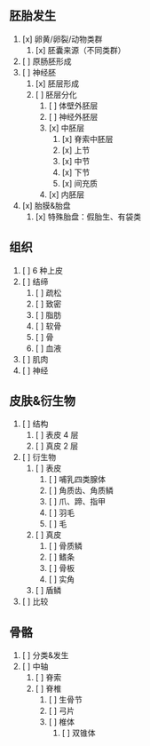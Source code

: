 ## 胚胎发生
1. [x] 卵黄/卵裂/动物类群
	1. [x] 胚囊来源（不同类群）
2. [ ] 原肠胚形成
3. [ ] 神经胚
	1. [x] 胚层形成
	2. [ ] 胚层分化
		1. [ ] 体壁外胚层
		2. [ ] 神经外胚层
		3. [x] 中胚层
			1. [x] 脊索中胚层
			2. [x] 上节
			3. [x] 中节
			4. [x] 下节
			5. [x] 间充质
		4. [x] 内胚层
4. [x] 胎膜&胎盘
	1. [x] 特殊胎盘：假胎生、有袋类
## 组织
1. [ ] 6 种上皮
2. [ ] 结缔
	1. [ ] 疏松
	2. [ ] 致密
	3. [ ] 脂肪
	4. [ ] 软骨
	5. [ ] 骨
	6. [ ] 血液
3. [ ] 肌肉
4. [ ] 神经
## 皮肤&衍生物
1. [ ] 结构
	1. [ ] 表皮 4 层
	2. [ ] 真皮 2 层
2. [ ] 衍生物
	1. [ ] 表皮
		1. [ ] 哺乳四类腺体
		2. [ ] 角质齿、角质鳞
		3. [ ] 爪、蹄、指甲
		4. [ ] 羽毛
		5. [ ] 毛
	2. [ ] 真皮
		1. [ ] 骨质鳞
		2. [ ] 鳍条
		3. [ ] 骨板
		4. [ ] 实角
	3. [ ] 盾鳞
3. [ ] 比较
## 骨骼
1. [ ] 分类&发生
2. [ ] 中轴
	1. [ ] 脊索
	2. [ ] 脊椎
		1. [ ] 生骨节
		2. [ ] 弓片
		3. [ ] 椎体
			1. [ ] 双锥体